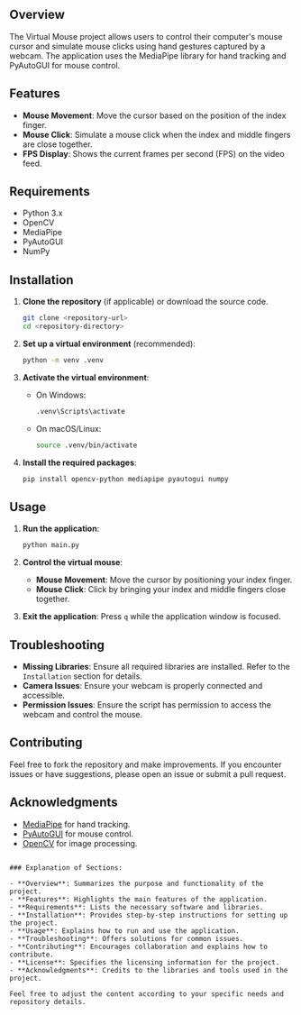 ## Overview

The Virtual Mouse project allows users to control their computer's mouse cursor and simulate mouse clicks using hand gestures captured by a webcam. The application uses the MediaPipe library for hand tracking and PyAutoGUI for mouse control.

## Features

- **Mouse Movement**: Move the cursor based on the position of the index finger.
- **Mouse Click**: Simulate a mouse click when the index and middle fingers are close together.
- **FPS Display**: Shows the current frames per second (FPS) on the video feed.

## Requirements

- Python 3.x
- OpenCV
- MediaPipe
- PyAutoGUI
- NumPy

## Installation

1. **Clone the repository** (if applicable) or download the source code.

   ```bash
   git clone <repository-url>
   cd <repository-directory>
   ```

2. **Set up a virtual environment** (recommended):

   ```bash
   python -m venv .venv
   ```

3. **Activate the virtual environment**:

   - On Windows:

     ```bash
     .venv\Scripts\activate
     ```

   - On macOS/Linux:

     ```bash
     source .venv/bin/activate
     ```

4. **Install the required packages**:

   ```bash
   pip install opencv-python mediapipe pyautogui numpy
   ```

## Usage

1. **Run the application**:

   ```bash
   python main.py
   ```

2. **Control the virtual mouse**:

   - **Mouse Movement**: Move the cursor by positioning your index finger.
   - **Mouse Click**: Click by bringing your index and middle fingers close together.

3. **Exit the application**: Press `q` while the application window is focused.

## Troubleshooting

- **Missing Libraries**: Ensure all required libraries are installed. Refer to the `Installation` section for details.
- **Camera Issues**: Ensure your webcam is properly connected and accessible.
- **Permission Issues**: Ensure the script has permission to access the webcam and control the mouse.

## Contributing

Feel free to fork the repository and make improvements. If you encounter issues or have suggestions, please open an issue or submit a pull request.


## Acknowledgments

- [MediaPipe](https://google.github.io/mediapipe/) for hand tracking.
- [PyAutoGUI](https://pyautogui.readthedocs.io/) for mouse control.
- [OpenCV](https://opencv.org/) for image processing.

```

### Explanation of Sections:

- **Overview**: Summarizes the purpose and functionality of the project.
- **Features**: Highlights the main features of the application.
- **Requirements**: Lists the necessary software and libraries.
- **Installation**: Provides step-by-step instructions for setting up the project.
- **Usage**: Explains how to run and use the application.
- **Troubleshooting**: Offers solutions for common issues.
- **Contributing**: Encourages collaboration and explains how to contribute.
- **License**: Specifies the licensing information for the project.
- **Acknowledgments**: Credits to the libraries and tools used in the project.

Feel free to adjust the content according to your specific needs and repository details.
